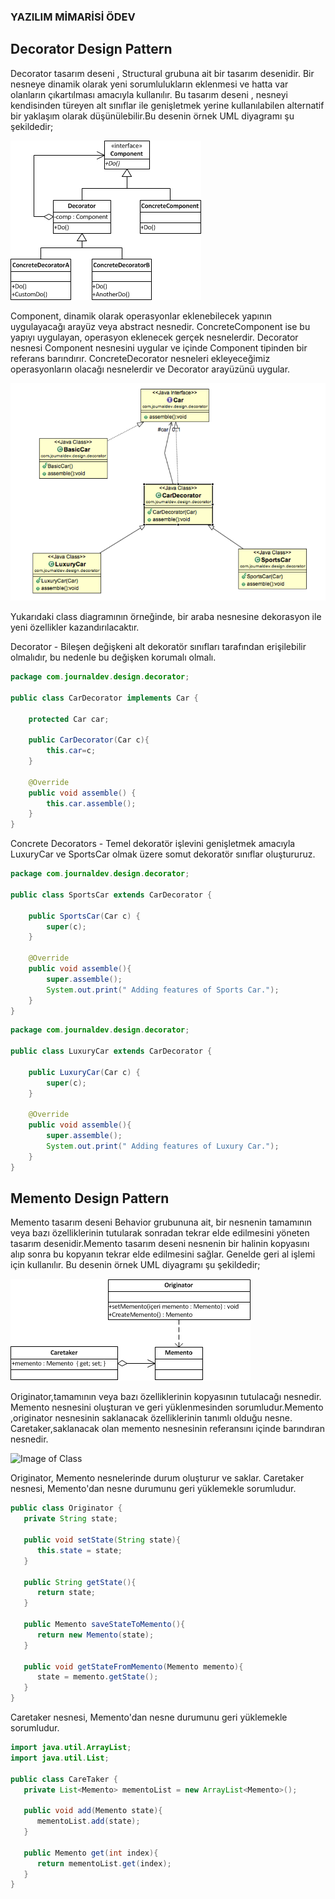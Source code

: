 ### YAZILIM MİMARİSİ ÖDEV

## Decorator Design Pattern

Decorator tasarım deseni , Structural grubuna ait bir tasarım desenidir. Bir nesneye dinamik olarak yeni sorumlulukların eklenmesi ve hatta var olanların çıkartılması amacıyla kullanılır. Bu tasarım deseni , nesneyi kendisinden türeyen alt sınıflar ile genişletmek yerine kullanılabilen alternatif bir yaklaşım olarak düşünülebilir.Bu desenin örnek UML diyagramı şu şekildedir;

![Image of Class](https://github.com/berfinnmutlu/YazilimMimarisiOdev/blob/master/decorator_uml.png)

Component, dinamik olarak operasyonlar eklenebilecek yapının uygulayacağı arayüz veya abstract nesnedir. ConcreteComponent ise bu yapıyı uygulayan, operasyon eklenecek gerçek nesnelerdir. Decorator nesnesi Component nesnesini uygular ve içinde Component tipinden bir referans barındırır. ConcreteDecorator nesneleri ekleyeceğimiz operasyonların olacağı nesnelerdir ve Decorator arayüzünü uygular.

![Image of Class](https://github.com/berfinnmutlu/YazilimMimarisiOdev/blob/master/class.png)

Yukarıdaki class diagramının örneğinde, bir araba nesnesine dekorasyon ile yeni özellikler kazandırılacaktır.



Decorator - Bileşen değişkeni alt dekoratör sınıfları tarafından erişilebilir olmalıdır, bu nedenle bu değişken korumalı olmalı.

```java
package com.journaldev.design.decorator;

public class CarDecorator implements Car {

	protected Car car;
	
	public CarDecorator(Car c){
		this.car=c;
	}
	
	@Override
	public void assemble() {
		this.car.assemble();
	}
}
```

Concrete Decorators - Temel dekoratör işlevini genişletmek amacıyla LuxuryCar ve SportsCar olmak üzere somut dekoratör sınıflar oluştururuz.

```java
package com.journaldev.design.decorator;

public class SportsCar extends CarDecorator {

	public SportsCar(Car c) {
		super(c);
	}

	@Override
	public void assemble(){
		super.assemble();
		System.out.print(" Adding features of Sports Car.");
	}
}
```


```java
package com.journaldev.design.decorator;

public class LuxuryCar extends CarDecorator {

	public LuxuryCar(Car c) {
		super(c);
	}
	
	@Override
	public void assemble(){
		super.assemble();
		System.out.print(" Adding features of Luxury Car.");
	}
}
```

## Memento Design Pattern

Memento tasarım deseni Behavior grubununa ait, bir nesnenin tamamının veya bazı özelliklerinin tutularak sonradan tekrar elde edilmesini yöneten tasarım desenidir.Memento tasarım deseni nesnenin bir halinin kopyasını alıp sonra bu kopyanın tekrar elde edilmesini sağlar. Genelde geri al işlemi için kullanılır. Bu desenin örnek UML diyagramı şu şekildedir;

![Image of Class](https://github.com/berfinnmutlu/YazilimMimarisiOdev/blob/master/memento_uml.png)

Originator,tamamının veya bazı özelliklerinin kopyasının tutulacağı nesnedir. Memento nesnesini oluşturan ve geri yüklenmesinden sorumludur.Memento ,originator nesnesinin saklanacak özelliklerinin tanımlı olduğu nesne. Caretaker,saklanacak olan memento nesnesinin referansını içinde barındıran nesnedir.

![Image of Class](https://github.com/berfinnmutlu/YazilimMimarisiOdev/blob/master/memento_pattern_uml-diagram.png)

Originator, Memento nesnelerinde durum oluşturur ve saklar. Caretaker nesnesi, Memento'dan nesne durumunu geri yüklemekle sorumludur.

```java
public class Originator {
   private String state;

   public void setState(String state){
      this.state = state;
   }

   public String getState(){
      return state;
   }

   public Memento saveStateToMemento(){
      return new Memento(state);
   }

   public void getStateFromMemento(Memento memento){
      state = memento.getState();
   }
}
```

Caretaker nesnesi, Memento'dan nesne durumunu geri yüklemekle sorumludur.

```java
import java.util.ArrayList;
import java.util.List;

public class CareTaker {
   private List<Memento> mementoList = new ArrayList<Memento>();

   public void add(Memento state){
      mementoList.add(state);
   }

   public Memento get(int index){
      return mementoList.get(index);
   }
}
```
